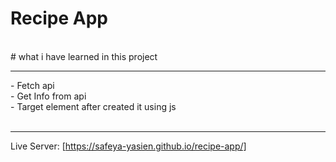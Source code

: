 # Recipe App

<br>
# what i have learned in this project<br><hr>
- Fetch api<br>
- Get Info from api<br>
- Target element after created it using js<br>
<br>
<hr>

Live Server: [https://safeya-yasien.github.io/recipe-app/]
